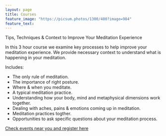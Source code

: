 ```yaml
---
layout: page
title: Courses
feature_image: "https://picsum.photos/1300/400?image=984"
feature_text: 
---
```


Tips, Techniques & Context to Improve Your Meditation Experience

In this 3 hour course we examine key processes to help improve your meditation experience. We provide necessary context to understand what is happening in your meditation.

Includes: 
* The only rule of meditation.
* The importance of right posture.
* Where & when you meditate.
* A typical meditation practice.
* Understanding how your body, mind and metaphysical dimensions work together.
* Dealing with aches, pains & emotions coming up in meditation.
* Meditation practices togther.
* Opportunities to ask specific questions about your meditation process.

[Check events near you and register here](/events)
